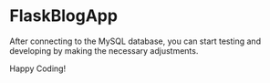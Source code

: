 # FlaskBlogApp

After connecting to the MySQL database, you can start testing and developing by making the necessary adjustments.

Happy Coding!
